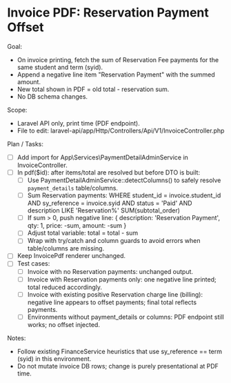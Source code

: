 # Invoice PDF: Reservation Payment Offset

Goal:
- On invoice printing, fetch the sum of Reservation Fee payments for the same student and term (syid).
- Append a negative line item "Reservation Payment" with the summed amount.
- New total shown in PDF = old total - reservation sum.
- No DB schema changes.

Scope:
- Laravel API only, print time (PDF endpoint).
- File to edit: laravel-api/app/Http/Controllers/Api/V1/InvoiceController.php

Plan / Tasks:
- [ ] Add import for App\Services\PaymentDetailAdminService in InvoiceController.
- [ ] In pdf($id): after items/total are resolved but before DTO is built:
  - [ ] Use PaymentDetailAdminService::detectColumns() to safely resolve `payment_details` table/columns.
  - [ ] Sum Reservation payments:
        WHERE student_id = invoice.student_id
          AND sy_reference = invoice.syid
          AND status = 'Paid'
          AND description LIKE 'Reservation%'
        SUM(subtotal_order)
  - [ ] If sum > 0, push negative line:
        { description: 'Reservation Payment', qty: 1, price: -sum, amount: -sum }
  - [ ] Adjust total variable: total = total - sum
  - [ ] Wrap with try/catch and column guards to avoid errors when table/columns are missing.
- [ ] Keep InvoicePdf renderer unchanged.
- [ ] Test cases:
  - [ ] Invoice with no Reservation payments: unchanged output.
  - [ ] Invoice with Reservation payments only: one negative line printed; total reduced accordingly.
  - [ ] Invoice with existing positive Reservation charge line (billing): negative line appears to offset payments; final total reflects payments.
  - [ ] Environments without payment_details or columns: PDF endpoint still works; no offset injected.

Notes:
- Follow existing FinanceService heuristics that use sy_reference == term (syid) in this environment.
- Do not mutate invoice DB rows; change is purely presentational at PDF time.
